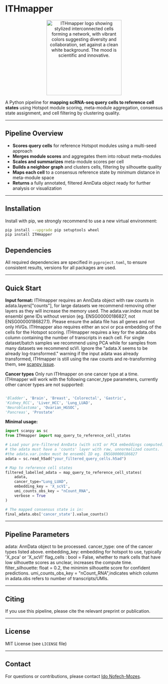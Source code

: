 
# ITHmapper

<p align="center">
    <img src="img/ITHmapper_logo.png" height="240" alt="ITHmapper logo showing stylized interconnected cells forming a network, with vibrant colors suggesting diversity and collaboration, set against a clean white background. The mood is scientific and innovative." style="pointer-events: none;" />
</p>

A Python pipeline for **mapping scRNA-seq query cells to reference cell states** using Hotspot module scoring, meta-module aggregation, consensus state assignment, and cell filtering by clustering quality.


---

## Pipeline Overview

- **Scores query cells** for reference Hotspot modules using a multi-seed approach
- **Merges module scores** and aggregates them into robust meta-modules
- **Scales and summarizes** meta-module scores per cell
- **Builds a neighbor graph** and clusters cells, filtering by silhouette quality
- **Maps each cell** to a consensus reference state by minimum distance in meta-module space
- **Returns** a fully annotated, filtered AnnData object ready for further analysis or visualization

---

## Installation

Install with pip, we strongly recommend to use a new virtual environment:

   ```bash
   pip install --upgrade pip setuptools wheel
   pip install ITHmapper
   ```



## Dependencies

All required dependencies are specified in `pyproject.toml`, to ensure consistent results, versions for all packages are used.

---

## Quick Start

**Input format:**
ITHmapper requires an AnnData object with raw counts in adata.layers["counts"], for large datasets we recommend removing other layers as they will increase the memory used. 
The adata.var.index must be ensembl gene IDs without version (eg. ENSG00000186827, not ENSG00000186827.1).
Please ensure the adata file has all genes and not only HVGs.
ITHmapper also requires either an scvi or pca embedding of the cells for the Hotspot scoring.
ITHmapper requires a key for the adata.obs column containing the number of transcripts in each cell. 
For single dataset/batch samples we recommend using PCA while for samples from many datasets we recommend scVI.
Ignore the "adata.X seems to be already log-transformed." warning if the input adata was already transformed, ITHmapper is still using the raw counts and re-transforming them, see [scanpy issue](https://github.com/scverse/scanpy/issues/1333).

**Cancer types**
Only run ITHmapper on one cancer type at a time.
ITHmapper will work with the following cancer_type parameters, currently other cancer types are not supported:

```python

'Bladder', 'Brain', 'Breast', 'Colorectal', 'Gastric',
'Kidney_RCC', 'Liver_HCC', 'Lung_LUAD',
'Neuroblastoma', 'Ovarian_HGSOC',
'Pancreas', 'Prostate'

```

**Minimal usage:**

```python
import scanpy as sc
from ITHmapper import map_query_to_reference_cell_states

# Load your pre-filtered AnnData (with scVI or PCA embeddings computed)
# the adata must have a 'counts' layer with raw, unnormalized counts.
#the adata.var.index must be ensembl ID eg. ENSG00000186827
adata = sc.read_h5ad("your_filtered_query_cells.h5ad")

# Map to reference cell states
filtered_labelled_adata = map_query_to_reference_cell_states(
    adata,
    cancer_type="Lung_LUAD",
    embedding_key = 'X_scVI',
    umi_counts_obs_key = "nCount_RNA",
    verbose = True
)

# The mapped consensus state is in:
final_adata.obs['cancer_state'].value_counts()
```

---

## Pipeline Parameters

adata: AnnData object to be processed.
cancer_type: one of the cancer types listed above.
embedding_key: embedding for hotspot to use, typically 'X_pca' or 'X_scVI'
flag_cells : bool = False, whether to mark cells that have low silhouette scores as unclear, increases the compute time.
filter_silhouette: float = 0.2, the minimim silhouette score for confident predictions.
umi_counts_obs_key = "nCount_RNA",indicates which column in adata.obs refers to number of transcripts/UMIs.

---


## Citing

If you use this pipeline, please cite the relevant preprint or publication.

---

## License

MIT License (see `LICENSE` file)

---

## Contact

For questions or contributions, please contact [Ido Nofech-Mozes](mailto:ido.nofechmozes@mail.utoronto.ca).
